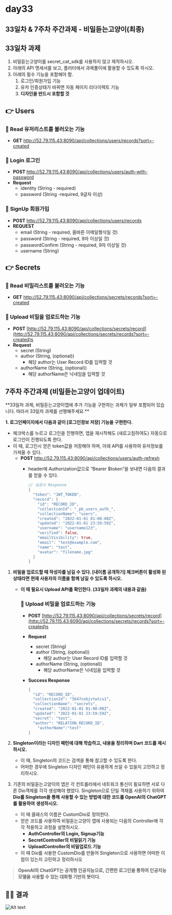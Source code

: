 # day33

## 33일차 & 7주차 주간과제 - 비밀듣는고양이(최종)


## 33일차 과제


1. 비밀듣는고양이를 secret_cat_sdk를 사용하지 않고 제작하시오.
2. 아래의 API 명세서를 보고, 플러터에서 과제풀이에 활용할 수 있도록 하시오.
3. 아래의 필수 기능을 포함해야 함.
    1. 로그인/회원가입 기능
    2. 유저 인증상태가 바뀌면 자동 페이지 리다이렉트 기능
    3. **디자인을 반드시 포함할 것**

## 👉 Users

### 📄 Read 유저리스트를 불러오는 기능

- **GET** http://52.79.115.43:8090/api/collections/users/records?sort=-created

### 📄 Login 로그인

- **POST** http://52.79.115.43:8090/api/collections/users/auth-with-password
- **Request**
    - identity (String - required)
    - password (String -required, 9글자 이상)


### 📄 **SignUp**  회원가입

- **POST** http://52.79.115.43:8090/api/collections/users/records
- **REQUEST**
    - email (String - required, 올바른 이메일형식일 것)
    - password (String - required, 9자 이상일 것)
    - passwordConfirm (String - required, 9자 이상일 것)
    - username (String)

## 👉 Secrets

### 📄 Read 비밀리스트를 불러오는 기능

- **GET** http://52.79.115.43:8090/api/collections/secrets/records?sort=-created

### 📄 Upload 비밀을 업로드하는 기능

- **POST** [http://52.79.115.43:8090/api/collections/secrets/record](http://52.79.115.43:8090/api/collections/secrets/records?sort=-created)s
- **Request**
    - secret (String)
    - author (String, (optional))
        - 해당 author는 User Record ID를 입력할 것
    - authorName (String, (optional))
        - 해당 authorName은 닉네임을 입력할 것

## 7주차 주간과제 (비밀듣는고양이 업데이트)

<aside>
**33일차 과제, 비밀듣는고양이앱에 추가 기능을 구현하는 과제가 일부 포함되어 있습니다.
따라서 33일차 과제를 선행해주세요.**

</aside>

**1. 로그인페이지에서 다음과 같이 [로그인정보 저장] 기능을 구현한다.**



- 체크박스를 누르고 로그인을 진행하면, 앱을 재시작해도 (새로고침하여도) 자동으로 로그인이 진행되도록 한다.
- 이 때, 로그인시 얻은 token값을 저장해야 하며, 아래 API를 사용하여 유저정보를 가져올 수 있다.
    - **POST** http://52.79.115.43:8090/api/collections/users/auth-refresh
        - header에 Authorization값으로 “Bearer $token”을 보내면 다음의 결과를 얻을 수 있다.
            
            ```dart
            // 성공시 Response
            {
              "token": "JWT_TOKEN",
              "record": {
                "id": "RECORD_ID",
                "collectionId": "_pb_users_auth_",
                "collectionName": "users",
                "created": "2022-01-01 01:00:00Z",
                "updated": "2022-01-01 23:59:59Z",
                "username": "username123",
                "verified": false,
                "emailVisibility": true,
                "email": "test@example.com",
                "name": "test",
                "avatar": "filename.jpg"
              }
            }
            ```
            
1. **비밀을 업로드할 때 작성자를 남길 수 있다. 
[내이름 공개하기] 체크버튼이 활성화 된 상태라면 현재 사용자의 이름을 함께 남길 수 있도록 하시오.**
    
    
    
    - **이 때 필요시 Upload API를 확인한다. (33일차 과제의 내용과 같음)**
        
        ### 📄 Upload 비밀을 업로드하는 기능
        
        - **POST** [http://52.79.115.43:8090/api/collections/secrets/record](http://52.79.115.43:8090/api/collections/secrets/records?sort=-created)s
        - **Request**
            - secret (String)
            - author (String, (optional))
                - 해당 author는 User Record ID를 입력할 것
            - authorName (String, (optional))
                - 해당 authorName은 닉네임을 입력할 것
        - **Success Response**
            
            ```dart
            {
              "id": "RECORD_ID",
              "collectionId": "5647cebjvtwtcu1",
              "collectionName": "secrets",
              "created": "2022-01-01 01:00:00Z",
              "updated": "2022-01-01 23:59:59Z",
              "secret": "test",
              "author": "RELATION_RECORD_ID",
            	"authorName":"test"
            }
            ```
            

1. **Singleton이라는 디자인 패턴에 대해 학습하고, 내용을 정리하며 Dart 코드를 제시하시오.**
    - 이 때, Singleton의 코드는 검색을 통해 참고할 수 있도록 한다.
    - 어떠한 경우에 Singleton 디자인 패턴이 유용하게 쓰일 수 있을지 고민하고 정리하시오.
    
2. 기존의 비밀듣는고양이의 앱은 각 컨트롤러에서 네트워크 통신이 필요하면 서로 다른 Dio객체를 각각 생성해야 했었다. Singleton으로 단일 객체를 사용하기 위하여 **Dio를 Singleton을 통해 사용할 수 있는 방법에 대한 코드를 OpenAI의 ChatGPT를 활용하여** **생성하시오.**
    - 이 때 클래스의 이름은 CustomDio로 정의한다.
    - 얻은 코드를 사용하여 비밀듣는고양이 앱에 사용되는 다음의 Controller에 각각 적용하고 
    과정을 설명하시오.
        - **AuthController의 Login, Signup기능**
        - **SecretController의 비밀읽기 기능**
        - **UploadController의 비밀업로드 기능**
    - 이 때 Dio를 사용한 CustomDio를 만들어 Singleton으로 사용하면 어떠한 이점이 있는지 고민하고 정리하시오
    

> **OpenAI의 ChatGPT는 공개형 인공지능으로, 간편한 로그인을 통하여 인공지능 모델을 사용할 수 있는 대화형 기반의 봇이다.**
>

## 🧑‍💻 결과

![Alt text](<Simulator Screen Recording - iPhone 14 Pro Max - 2023-08-20 at 00.19.19.gif>)